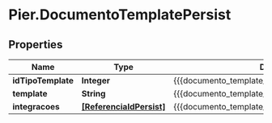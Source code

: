 # Pier.DocumentoTemplatePersist

## Properties
Name | Type | Description | Notes
------------ | ------------- | ------------- | -------------
**idTipoTemplate** | **Integer** | {{{documento_template_persist_id_tipo_template_value}}} | [optional] 
**template** | **String** | {{{documento_template_persist_template_value}}} | [optional] 
**integracoes** | [**[ReferenciaIdPersist]**](ReferenciaIdPersist.md) | {{{documento_template_persist_integracoes_value}}} | [optional] 


